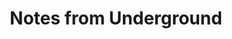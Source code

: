 ---
title: "Notes from Underground"
bookCover: "/assets/book-covers/notes-from-underground.jpg"
slug: "notes-from-underground"
bookAuthor: "Dostoyevski"
rating: 5
done: false
tags: []
summary: false
detailedNotes: false
amazonLink: ""
amazonAffiliateLink: ""
---